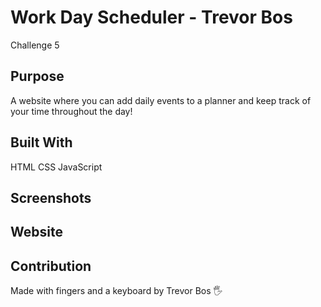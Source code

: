# Work Day Scheduler - Trevor Bos
Challenge 5

## Purpose
A website where you can add daily events to a planner and keep track of your time throughout the day!

## Built With
HTML
CSS
JavaScript

## Screenshots

## Website

## Contribution
Made with fingers and a keyboard by Trevor Bos 🖐️

